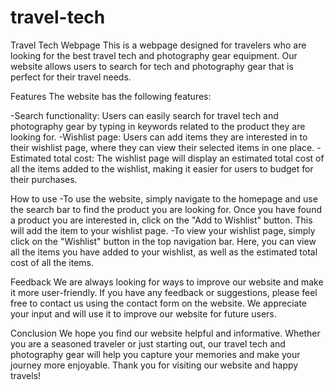 # travel-tech
Travel Tech Webpage
This is a webpage designed for travelers who are looking for the best travel tech and photography gear equipment. Our website allows users to search for tech and photography gear that is perfect for their travel needs.

Features
The website has the following features:

-Search functionality: Users can easily search for travel tech and photography gear by typing in keywords related to the product they are looking for.
-Wishlist page: Users can add items they are interested in to their wishlist page, where they can view their selected items in one place.
-Estimated total cost: The wishlist page will display an estimated total cost of all the items added to the wishlist, making it easier for users to budget for their purchases.

How to use
-To use the website, simply navigate to the homepage and use the search bar to find the product you are looking for. Once you have found a product you are interested in, click on the "Add to Wishlist" button. This will add the item to your wishlist page.
-To view your wishlist page, simply click on the "Wishlist" button in the top navigation bar. Here, you can view all the items you have added to your wishlist, as well as the estimated total cost of all the items.

Feedback
We are always looking for ways to improve our website and make it more user-friendly. If you have any feedback or suggestions, please feel free to contact us using the contact form on the website. We appreciate your input and will use it to improve our website for future users.

Conclusion
We hope you find our website helpful and informative. Whether you are a seasoned traveler or just starting out, our travel tech and photography gear will help you capture your memories and make your journey more enjoyable. Thank you for visiting our website and happy travels!
